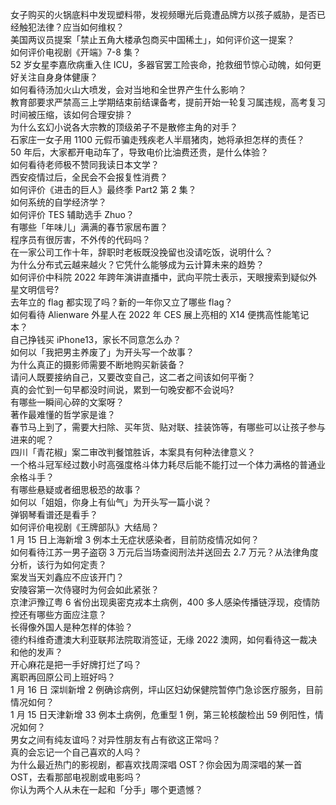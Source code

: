 女子购买的火锅底料中发现塑料带，发视频曝光后竟遭品牌方以孩子威胁，是否已经触犯法律？应当如何维权？  
美国两议员提案「禁止五角大楼承包商买中国稀土」，如何评价这一提案？  
如何评价电视剧《开端》7-8 集？  
52 岁女星李嘉欣病重入住 ICU，多器官罢工险丧命，抢救细节惊心动魄，如何更好关注自身身体健康？  
如何看待汤加火山大喷发，会对当地和全世界产生什么影响？  
教育部要求严禁高三上学期结束前结课备考，提前开始一轮复习属违规，高考复习时间被压缩，该如何合理安排？  
为什么玄幻小说各大宗教的顶级弟子不是散修主角的对手？  
石家庄一女子用 1100 元假币骗走残疾老人半扇猪肉，她将承担怎样的责任？  
50 年后，大家都开电动车了，导致电价比油费还贵，是什么体验？  
如何看待老师极不赞同我读日本文学？  
西安疫情过后，全民会不会报复性消费？  
如何评价《进击的巨人》最终季 Part2 第 2 集？  
如何系统的自学经济学？  
如何评价 TES 辅助选手 Zhuo？  
有哪些「年味儿」满满的春节家居布置？  
程序员有很厉害，不外传的代码吗？  
在一家公司工作十年，辞职时老板既没挽留也没请吃饭，说明什么？  
为什么分布式云越来越火？它凭什么能够成为云计算未来的趋势？  
如何评价中科院 2022 年跨年演讲直播中，武向平院士表示，天眼搜索到疑似外星文明信号?  
去年立的 flag 都实现了吗？新的一年你又立了哪些 flag？  
如何看待 Alienware 外星人在 2022 年 CES 展上亮相的 X14 便携高性能笔记本？  
自己挣钱买 iPhone13，家长不同意怎么办？  
如何以「我把男主养废了」为开头写一个故事？  
为什么真正的摄影师需要不断地购买新装备？  
请问人既要接纳自己，又要改变自己，这二者之间该如何平衡？  
真的会忙到一句早都没时间说，累到一句晚安都不会说吗?  
有哪些一瞬间心碎的文案呀？  
著作最难懂的哲学家是谁？  
春节马上到了，需要大扫除、买年货、贴对联、挂装饰等，有哪些可以让孩子参与进来的呢？  
四川「青花椒」案二审改判餐馆胜诉，本案具有何种法律意义？  
一个格斗冠军经过数小时高强度格斗体力耗尽后能不能打过一个体力满格的普通业余格斗手？  
有哪些悬疑或者细思极恐的故事？  
如何以「姐姐，你身上有仙气」为开头写一篇小说？  
弹钢琴看谱还是看手？  
如何评价电视剧《王牌部队》大结局？  
1 月 15 日上海新增 3 例本土无症状感染者，目前防疫情况如何？  
如何看待江苏一男子盗窃 3 万元后当场查阅刑法并送回去 2.7 万元？从法律角度分析，该行为如何定责？  
案发当天刘鑫应不应该开门？  
安陵容第一次侍寝时为何会如此紧张？  
京津沪豫辽粤 6 省份出现奥密克戎本土病例，400 多人感染传播链浮现，疫情防控还有哪些方面应注意？  
长得像外国人是种怎样的体验？  
德约科维奇遭澳大利亚联邦法院取消签证，无缘 2022 澳网，如何看待这一裁决和他的发声？  
开心麻花是把一手好牌打烂了吗？  
离职再回原公司上班好吗？  
1 月 16 日 深圳新增 2 例确诊病例，坪山区妇幼保健院暂停门急诊医疗服务，目前情况如何？  
1 月 15 日天津新增 33 例本土病例，危重型 1 例，第三轮核酸检出 59 例阳性，情况如何？  
男女之间有纯友谊吗？对异性朋友有占有欲这正常吗？  
真的会忘记一个自己喜欢的人吗？  
为什么最近热门的影视剧，都喜欢找周深唱 OST？你会因为周深唱的某一首 OST，去看那部电视剧或电影吗？  
你认为两个人从未在一起和「分手」哪个更遗憾？  
